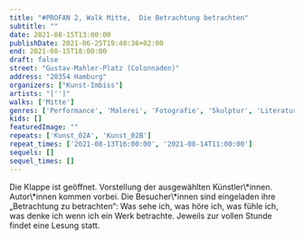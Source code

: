 ```yaml
---
title: "#PROFAN 2, Walk Mitte,  Die Betrachtung betrachten"
subtitle: ""
date: 2021-08-15T13:00:00
publishDate: 2021-06-25T19:40:36+02:00
end: 2021-08-15T18:00:00
draft: false
street: "Gustav-Mahler-Platz (Colonnaden)"
address: "20354 Hamburg"
organizers: ["Kunst-Imbiss"]
artists: "['']"
walks: ['Mitte']
genres: ['Performance', 'Malerei', 'Fotografie', 'Skulptur', 'Literatur']
kids: []
featuredImage: ""
repeats: ['Kunst_02A', 'Kunst_02B']
repeat_times: ['2021-08-13T16:00:00', '2021-08-14T11:00:00']
sequels: []
sequel_times: []
---
```


Die Klappe ist geöffnet. Vorstellung der ausgewählten Künstler\\*innen. Autor\\*innen kommen vorbei. Die Besucher\\*innen sind eingeladen ihre „Betrachtung zu betrachten“: Was sehe ich, was höre ich, was fühle ich, was denke ich wenn ich ein Werk betrachte. Jeweils zur vollen Stunde findet eine Lesung statt.